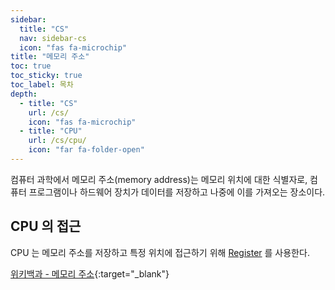 ```yaml
---
sidebar:
  title: "CS"
  nav: sidebar-cs
  icon: "fas fa-microchip"
title: "메모리 주소"
toc: true
toc_sticky: true
toc_label: 목차
depth: 
  - title: "CS"
    url: /cs/
    icon: "fas fa-microchip"
  - title: "CPU"
    url: /cs/cpu/
    icon: "far fa-folder-open"
---
```

컴퓨터 과학에서 메모리 주소(memory address)는 메모리 위치에 대한 식별자로, 컴퓨터 프로그램이나 하드웨어 장치가 데이터를 저장하고 나중에 이를 가져오는 장소이다.

## CPU 의 접근
CPU 는 메모리 주소를 저장하고 특정 위치에 접근하기 위해 [<i class="fas fa-link"></i> Register](/cs/cpu/address-register) 를 사용한다.

[<i class="fas fa-link"></i> 위키백과 - 메모리 주소](https://ko.wikipedia.org/wiki/%EB%A9%94%EB%AA%A8%EB%A6%AC_%EC%A3%BC%EC%86%8C){:target="_blank"}
